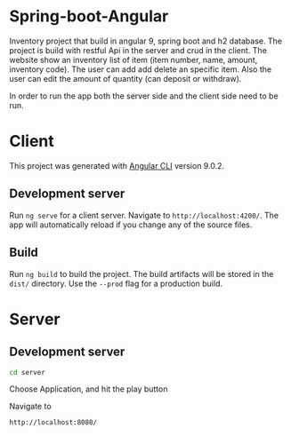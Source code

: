 # Spring-boot-Angular
Inventory project that build in angular 9, spring boot and h2 database.
The project is build with restful Api in the server and crud in the client.
The website show an inventory list of item (item number, name, amount, inventory code).
The user can add add delete an specific item.
Also the user can edit the amount of quantity (can deposit or withdraw).

In order to run the app both the server side and the client side need to be run.

# Client

This project was generated with [Angular CLI](https://github.com/angular/angular-cli) version 9.0.2.

## Development server

Run `ng serve` for a client server. Navigate to `http://localhost:4200/`. The app will automatically reload if you change any of the source files.

## Build

Run `ng build` to build the project. The build artifacts will be stored in the `dist/` directory. Use the `--prod` flag for a production build.


# Server

## Development server
```sh
cd server
```

Choose Application, and hit the play button


Navigate to
```
http://localhost:8080/
```
